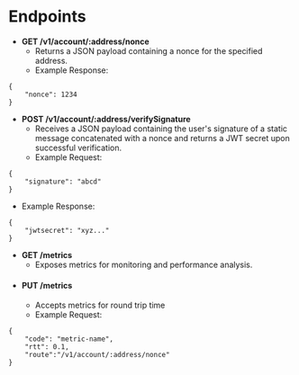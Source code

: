 # Endpoints

* **GET /v1/account/:address/nonce**
  * Returns a JSON payload containing a nonce for the specified address.
  * Example Response:

```
{
    "nonce": 1234
}
```

* **POST /v1/account/:address/verifySignature**
  * Receives a JSON payload containing the user's signature of a static message concatenated with a nonce and returns a JWT secret upon successful verification.
  * Example Request:

```
{
    "signature": "abcd"
}
```

* Example Response:

```
{
    "jwtsecret": "xyz..."
}
```

* **GET /metrics**
  * Exposes metrics for monitoring and performance analysis.
* #### PUT /metrics
  * Accepts metrics for round trip time
  * Example Request:

```
{
    "code": "metric-name",
    "rtt": 0.1,
    "route":"/v1/account/:address/nonce"
}
```
